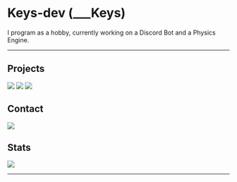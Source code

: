 # Keys-dev (___Keys)

I program as a hobby, currently working on a Discord Bot and a Physics Engine.

---

## Projects

[![](https://img.shields.io/badge/Fall.js-%233178C6.svg?style=for-the-badge&logo=typescript&logoColor=white)](https://github.com/Keys-dev/Fall.js)
[![](https://img.shields.io/badge/Sleepers-%23000.svg?style=for-the-badge&logo=curseforge&logoColor=white)](https://github.com/Keys-dev/Sleepers)
[![](https://img.shields.io/badge/Common_Sense-%235865F2.svg?style=for-the-badge&logo=discord&logoColor=white)](https://github.com/Keys-dev/common-sense)

## Contact
[![](https://img.shields.io/badge/______Keys%230007-%235865F2.svg?style=for-the-badge&logo=discord&logoColor=white)](https://discord.com/users/967968296555122688)

## Stats

[![](https://github-readme-stats.vercel.app/api?username=Keys-dev&show_icons=true&bg_color=30363d&title_color=FFFFFF&text_color=FFFFFF&icon_color=4F94EF&hide_border=true&hide=stars)](https://github.com/Keys-dev)

---
